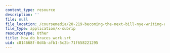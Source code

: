```yaml
---
content_type: resource
description: ''
file: null
file_location: /coursemedia/20-219-becoming-the-next-bill-nye-writing-and-hosting-the-educational-show-january-iap-2015/c814668f0d4bafb15c2b71f658221295_how_do_braces_work.srt
file_type: application/x-subrip
resourcetype: Other
title: how_do_braces_work.srt
uid: c814668f-0d4b-afb1-5c2b-71f658221295
---
```

